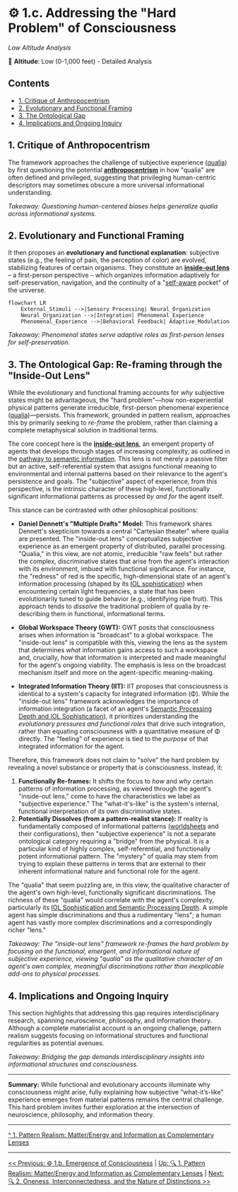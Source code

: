# ⚙️ 1.c. Addressing the "Hard Problem" of Consciousness
*Low Altitude Analysis*

📍 **Altitude**: Low (0-1,000 feet) - Detailed Analysis

## Contents
- [1. Critique of Anthropocentrism](#1-critique-of-anthropocentrism)
- [2. Evolutionary and Functional Framing](#2-evolutionary-and-functional-framing)
- [3. The Ontological Gap](#3-the-ontological-gap)
- [4. Implications and Ongoing Inquiry](#4-implications-and-ongoing-inquiry)

## 1. Critique of Anthropocentrism
The framework approaches the challenge of subjective experience ([qualia](../glossary.md#qualia)) by first questioning the potential [**anthropocentrism**](../glossary.md#anthropocentrism) in how "qualia" are often defined and privileged, suggesting that privileging human-centric descriptors may sometimes obscure a more universal informational understanding.

*Takeaway: Questioning human-centered biases helps generalize qualia across informational systems.*

## 2. Evolutionary and Functional Framing
It then proposes an **evolutionary and functional explanation**: subjective states (e.g., the feeling of pain, the perception of color) are evolved, stabilizing features of certain organisms. They constitute an [**inside-out lens**](../glossary.md#inside-out-lens) – a first-person perspective – which organizes information adaptively for self-preservation, navigation, and the continuity of a "[self-aware](../glossary.md#self-awareness) pocket" of the universe.

```mermaid
flowchart LR
    External_Stimuli -->|Sensory Processing| Neural_Organization
    Neural_Organization -->|Integration| Phenomenal_Experience
    Phenomenal_Experience -->|Behavioral Feedback| Adaptive_Modulation
```

*Takeaway: Phenomenal states serve adaptive roles as first-person lenses for self-preservation.*

## 3. The Ontological Gap: Re-framing through the "Inside-Out Lens"

While the evolutionary and functional framing accounts for *why* subjective states might be advantageous, the "hard problem"—how non-experiential physical patterns generate irreducible, first-person phenomenal experience ([qualia](../glossary.md#qualia))—persists. This framework, grounded in pattern realism, approaches this by primarily seeking to *re-frame* the problem, rather than claiming a complete metaphysical solution in traditional terms.

The core concept here is the [**inside-out lens**](../glossary.md#inside-out-lens), an emergent property of agents that develops through stages of increasing complexity, as outlined in the [pathway to semantic information](1a-pathway-emergence.md). This lens is not merely a passive filter but an active, self-referential system that assigns functional meaning to environmental and internal patterns based on their relevance to the agent's persistence and goals. The "subjective" aspect of experience, from this perspective, is the intrinsic character of these high-level, functionally significant informational patterns as processed *by and for* the agent itself.

This stance can be contrasted with other philosophical positions:

-   **Daniel Dennett's "Multiple Drafts" Model:** This framework shares Dennett's skepticism towards a central "Cartesian theater" where qualia are presented. The "inside-out lens" conceptualizes subjective experience as an emergent property of distributed, parallel processing. "Qualia," in this view, are not atomic, irreducible "raw feels" but rather the complex, discriminative states that arise from the agent's interaction with its environment, imbued with functional significance. For instance, the "redness" of red is the specific, high-dimensional state of an agent's information processing (shaped by its [IOL sophistication](../03-agents-as-information-processors/3d-agent-complexity-assessment-protocol.md#2-inside-out-lens-sophistication-iol---0-25-points)) when encountering certain light frequencies, a state that has been evolutionarily tuned to guide behavior (e.g., identifying ripe fruit). This approach tends to *dissolve* the traditional problem of qualia by re-describing them in functional, informational terms.

-   **Global Workspace Theory (GWT):** GWT posits that consciousness arises when information is "broadcast" to a global workspace. The "inside-out lens" is compatible with this, viewing the lens as the system that determines *what* information gains access to such a workspace and, crucially, *how* that information is interpreted and made meaningful for the agent's ongoing viability. The emphasis is less on the broadcast mechanism itself and more on the agent-specific meaning-making.

-   **Integrated Information Theory (IIT):** IIT proposes that consciousness is identical to a system's capacity for integrated information (Φ). While the "inside-out lens" framework acknowledges the importance of information integration (a facet of an agent's [Semantic Processing Depth and IOL Sophistication](../03-agents-as-information-processors/3d-agent-complexity-assessment-protocol.md)), it prioritizes understanding the *evolutionary pressures and functional roles* that drive such integration, rather than equating consciousness with a quantitative measure of Φ directly. The "feeling" of experience is tied to the *purpose* of that integrated information for the agent.

Therefore, this framework does not claim to "solve" the hard problem by revealing a novel substance or property that *is* consciousness. Instead, it:
1.  **Functionally Re-frames:** It shifts the focus to *how* and *why* certain patterns of information processing, as viewed through the agent's "inside-out lens," come to have the characteristics we label as "subjective experience." The "what-it's-like" is the system's internal, functional interpretation of its own discriminative states.
2.  **Potentially Dissolves (from a pattern-realist stance):** If reality is fundamentally composed of informational patterns ([worldsheets](../glossary.md#worldsheet) and their configurations), then "subjective experience" is not a separate ontological category requiring a "bridge" from the physical. It *is* a particular kind of highly complex, self-referential, and functionally potent informational pattern. The "mystery" of qualia may stem from trying to explain these patterns in terms that are external to their inherent informational nature and functional role for the agent.

The "qualia" that seem puzzling are, in this view, the qualitative character of the agent's own high-level, functionally significant discriminations. The richness of these "qualia" would correlate with the agent's complexity, particularly its [IOL Sophistication and Semantic Processing Depth](../03-agents-as-information-processors/3d-agent-complexity-assessment-protocol.md). A simple agent has simple discriminations and thus a rudimentary "lens"; a human agent has vastly more complex discriminations and a correspondingly richer "lens."

*Takeaway: The "inside-out lens" framework re-frames the hard problem by focusing on the functional, emergent, and informational nature of subjective experience, viewing "qualia" as the qualitative character of an agent's own complex, meaningful discriminations rather than inexplicable add-ons to physical processes.*

## 4. Implications and Ongoing Inquiry
This section highlights that addressing this gap requires interdisciplinary research, spanning neuroscience, philosophy, and information theory. Although a complete materialist account is an ongoing challenge, pattern realism suggests focusing on informational structures and functional regularities as potential avenues.

*Takeaway: Bridging the gap demands interdisciplinary insights into informational structures and consciousness.*

---

**Summary:** While functional and evolutionary accounts illuminate why consciousness might arise, fully explaining how subjective “what-it’s-like” experience emerges from material patterns remains the central challenge. This hard problem invites further exploration at the intersection of neuroscience, philosophy, and information theory.

---

[^ 1. Pattern Realism: Matter/Energy and Information as Complementary Lenses](1-pattern-realism.md)

---
[<< Previous: ⚙️ 1.b. Emergence of Consciousness](1b-emergence-of-consciousness.md) | [Up: 🔍 1. Pattern Realism: Matter/Energy and Information as Complementary Lenses](1-pattern-realism.md) | [Next: 🔍 2. Oneness, Interconnectedness, and the Nature of Distinctions >>](../02-oneness-interconnectedness/2-oneness-interconnectedness.md)
